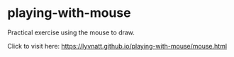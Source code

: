 # playing-with-mouse
Practical exercise using the mouse to draw. 

Click to visit here: https://lyvnatt.github.io/playing-with-mouse/mouse.html
